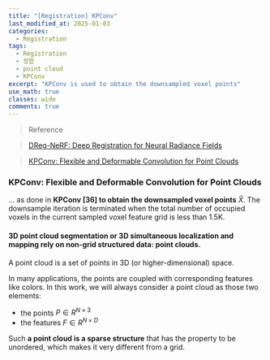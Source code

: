 ```yaml
---
title: "[Registration] KPConv"
last_modified_at: 2025-01-03
categories:
  - Registration
tags:
  - Registration
  - 정합
  - point cloud 
  - KPConv
excerpt: "KPConv is used to obtain the downsampled voxel points"
use_math: true
classes: wide
comments: true
---
```


> Reference

> [DReg-NeRF: Deep Registration for Neural Radiance Fields](https://openaccess.thecvf.com/content/ICCV2023/papers/Chen_DReg-NeRF_Deep_Registration_for_Neural_Radiance_Fields_ICCV_2023_paper.pdf)

> [KPConv: Flexible and Deformable Convolution for Point Clouds](https://openaccess.thecvf.com/content_ICCV_2019/papers/Thomas_KPConv_Flexible_and_Deformable_Convolution_for_Point_Clouds_ICCV_2019_paper.pdf)

### KPConv: Flexible and Deformable Convolution for Point Clouds

... as done in **KPConv [36] to obtain the downsampled voxel points** $\hat{X}$. The downsample iteration is terminated when the total number of occupied voxels in the current sampled voxel feature grid is less than 1.5K.

#### 3D point cloud segmentation or 3D simultaneous localization and mapping rely on non-grid structured data: point clouds.

A point cloud is a set of points in 3D (or higher-dimensional) space.

In many applications, the points are coupled with corresponding features like colors. In this work, we will always consider a point cloud as those two elements: 

- the points $P \in R^{N \times 3}$ 
- the features $F \in R^{N \times D}$

Such **a point cloud is a sparse structure** that has the property to be unordered, which makes it very different from a grid.
